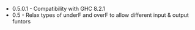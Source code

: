 * 0.5.0.1 - Compatibility with GHC 8.2.1
* 0.5 - Relax types of underF and overF to allow different input & output funtors

